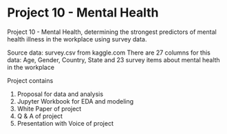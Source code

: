 # Project 10 - Mental Health 
 Project 10 - Mental Health, determining the strongest predictors of mental health illness in the workplace using survey data. 

Source data: survey.csv from kaggle.com There are 27 columns for this data: Age, Gender, Country, State and 23 survey items about mental health in the workplace

Project contains

1. Proposal for data and analysis
2. Jupyter Workbook for EDA and modeling
3. White Paper of project
4. Q & A of project
5. Presentation with Voice of project
